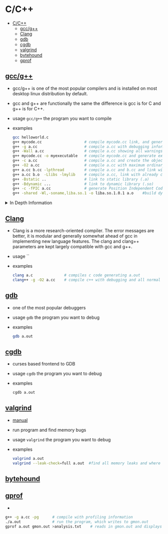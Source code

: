 # C/C++

- [C/C++](#cc)
  - [gcc/g++](#gccg)
  - [Clang](#clang)
  - [gdb](#gdb)
  - [cgdb](#cgdb)
  - [valgrind](#valgrind)
  - [bytehound](#bytehound)
  - [gprof](#gprof)

## [gcc/g++]([http://manpages.ubuntu.com/manpages/jammy/en/man1/gcc.1.html])

- gcc/g++ is one of the most popular compilers and is installed on most desktop linux distribution by default.
- gcc and g++ are functionally the same the difference is gcc is for C and g++ is for C++.
- usage `gcc/g++` the program you want to compile
- examples

  ```bash
  gcc helloworld.c
  g++ mycode.cc                   # compile mycode.cc link, and generate executable a.out
  g++ -g a.cc                     # compile a.cc with debugging information
  g++ -Wall a.cc                  # compile a.cc showing all warnings (clean your code!)
  g++ mycode.cc -o myexecutable   # compile mycode.cc and generate executable myexecutable
  g++ -c a.cc                     # compile a.cc and create the object file a.o
  g++ -O2 a.cc                    # compile a.cc with maximum ordinary optimization
  g++ a.cc b.cc -lpthread         # compile a.cc and b.cc and link with pthread library
  g++ a.cc b.o  -Llibs -lmylib    # compile a.cc, link with already compiled b.o with library in directory libs libmylib.a or libmylib.so (on linux)
  g++ -Bstatic ..                 # link to static library (.a)
  g++ -Bdynamic ...               # link to dynamic library (.so)
  g++ -c -fPIC a.cc               # generate Position Independent Code suitable for putting in shared object
  g++ -shared -Wl,-soname,liba.so.1 -o liba.so.1.0.1 a.o    #build dynamic library
  ```

<details><summary>In Depth Information</summary>
- gcc vs g++
- Flags
  - Optimizing
    - -O0 This is the default. this has the fastest compile time and is bent for debugging
    - -O1 Optimize This turns on basic optimizations
    - -O2 Optimize even more. This turns on nearly all supported optimizations that that gcc has.
    - -O3 Optimize yet more. This turns on all optimizations and can cause problems.
  - Debugging
    - -g This is the Debugging flag to use [gdb/cgdb](./gdb-cgdb.md)

- Link Library
  - libxxx.a                # static link library (archive)
  - libxxx.so               # dynamic link library on linux
  - xxx.lib                 # front end sort of equivalent to .a on windows
  - xxx.dll                 # dynamic link library on Windows
  - xxx.dylib               # dynamic link library on Mac OSX

- Position Independent Code

</details>

## [Clang](http://manpages.ubuntu.com/manpages/jammy/en/man3/Clang.3.html)

- Clang is a more research-oriented compiler. The error messages are better, it is modular and generally somewhat ahead of gcc in implementing new language features. The clang and clang++ parameters are kept largely compatible with gcc and g++.

- usage ``
- examples

  ```bash
  clang a.c              # compiles c code generating a.out
  clang++ -g -O2 a.cc    # compile c++ with debugging and all normal optimization on
  
  ```

## [gdb](http://manpages.ubuntu.com/manpages/jammy/en/man1/gdb.1.html)

- one of the most popular debuggers
- usage `gdb` the program you want to debug
- examples

  ```bash
  gdb a.out
  ```

## [cgdb](http://manpages.ubuntu.com/manpages/jammy/en/man1/cgdb.1.html)

- curses based frontend to GDB
- usage `cgdb` the program you want to debug
- examples

  ```bash
  cgdb a.out
  ```

## [valgrind](http://manpages.ubuntu.com/manpages/jammy/en/man1/valgrind.1.html)

- [manual](https://valgrind.org/docs/manual/manual.html)
- run program and find memory bugs
- usage `valgrind` the program you want to debug
- examples

  ```bash
  valgrind a.out
  valgrind --leak-check=full a.out  #find all memory leaks and where they occurred
  ```

## [bytehound](https://github.com/koute/bytehound/releases)

## [gprof](http://manpages.ubuntu.com/manpages/jammy/en/man1/gprof.1.html)

-

  ```bash
  g++ -g a.cc -pg      # compile with profiling information
  ./a.out              # run the program, which writes to gmon.out
  gprof a.out gmon.out >analysis.txt    # reads in gmon.out and displays the profiling information
  ```
